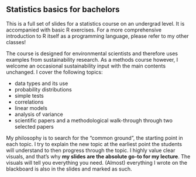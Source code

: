 ## Statistics basics for bachelors

This is a full set of slides for a statistics course on an undergrad level. It is accompanied with basic R exercises. For a more comprehensive introduction to R itself as a programming language, please refer to my other classes!  

The course is designed for environmental scientists and therefore uses examples from sustainability research. As a methods course however, I welcome an occasional sustainability input with the main contents unchanged. I cover the following topics:
* data types and its use
* probability distributions
* simple tests
* correlations
* linear models
* analysis of variance
* scientific papers and a methodological walk-through through two selected papers


My philosophy is to search for the “common ground”, the starting point in each topic. I try to explain the new topic at the earliest point the students will understand to then progress through the topic. I highly value clear visuals, and that’s why **my slides are the absolute go-to for my lecture**. The visuals will tell you everything you need.
(Almost) everything I wrote on the blackboard is also in the slides and marked as such.
